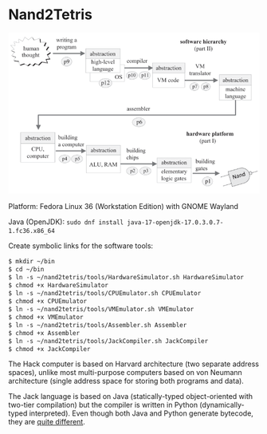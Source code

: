 # Nand2Tetris

![nand2tetris](nand2tetris.png)

Platform: Fedora Linux 36 (Workstation Edition) with GNOME Wayland

Java (OpenJDK): `sudo dnf install java-17-openjdk-17.0.3.0.7-1.fc36.x86_64`

Create symbolic links for the software tools:
````
$ mkdir ~/bin
$ cd ~/bin
$ ln -s ~/nand2tetris/tools/HardwareSimulator.sh HardwareSimulator
$ chmod +x HardwareSimulator
$ ln -s ~/nand2tetris/tools/CPUEmulator.sh CPUEmulator
$ chmod +x CPUEmulator
$ ln -s ~/nand2tetris/tools/VMEmulator.sh VMEmulator
$ chmod +x VMEmulator
$ ln -s ~/nand2tetris/tools/Assembler.sh Assembler
$ chmod +x Assembler
$ ln -s ~/nand2tetris/tools/JackCompiler.sh JackCompiler
$ chmod +x JackCompiler
````

The Hack computer is based on Harvard architecture (two separate address spaces), unlike most multi-purpose computers based on von Neumann architecture (single address space for storing both programs and data).

The Jack language is based on Java (statically-typed object-oriented with two-tier compilation) but the compiler is written in Python (dynamically-typed interpreted). Even though both Java and Python generate bytecode, they are [quite different](https://stackoverflow.com/a/1732383/6687333).
